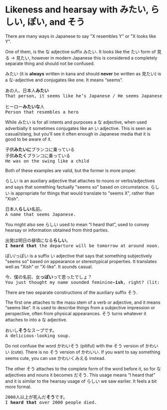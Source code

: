 # Likeness and hearsay with みたい, らしい, ぽい, and そう

There are many ways in Japanese to say "X resembles Y" or "X looks like Y".

One of them, is the な adjective suffix みたい. It looks like the たい form of 見る \-\> 見たい, however in modern Japanese this is considered a completely separate thing and should not be confused.

みたい (it is **always** written in kana and should **never** be written as 見たい) is a な-adjective and conjugates like one. It means “seems”. 

<pre>
あの人、日本人<b>みたい</b>
That person, it seems like he’s Japanese / He seems Japanese

ヒーロー<b>みたいな</b>人
Person that resembles a hero
</pre>

While みたい is for all intents and purposes a な adjective, when used adverbially it sometimes conjugates like an い adjective. This is seen as casual/slang, but you’ll see it often enough in Japanese media that it is good to be aware of it.

<pre>
子供<b>みたいに</b>ブランコに乗っている
子供<b>みたく</b>ブランコに乗っている
He was on the swing like a child
</pre>

Both of these examples are valid, but the former is more proper.

らしい is an auxiliary adjective that attaches to nouns or verbs/adjectives and says that something factually "seems so" based on circumstance. らしい is appropriate for things that would translate to "seems X", rather than "Xish".

<pre>
日本人<b>らしい</b>名前。
A name that seems Japanese.
</pre>

You might also see らしい used to mean “I heard that”, used to convey hearsay or information obtained from third parties.

<pre>
出発は明日の昼頃になる<b>らしい</b>。
<b>I heard that</b> the departure will be tomorrow at around noon.
</pre>

ぽい/っぽい is a suffix い adjective that says that something subjectively "seems so" based on appearance or stereotypical properties. It translates well as "Xish" or "X-like". It sounds casual.

<pre>
今、僕の名前、女<b>っぽい</b>って思ったでしょ？
You just thought my name sounded feminine<b>-ish</b>, right? (lit: “female-ish” or “woman-ish”)
</pre>

There are two separate constructions of the auxiliary suffix そう.

The first one attaches to the masu stem of a verb or adjective, and it means “seems like”. It is used to describe things from a subjective impression or perspective, often from physical appearances. そう turns whatever it attaches to into a な adjective.

<pre>
おいし<b>そう</b>なスープです。
A delicious-looking soup.
</pre>

<div class="warning">
Do not confuse the word かわいそう (pitiful) with the そう version of かわいい (cute). There is no そう version of かわいい. If you want to say something seems cute, you can use かわいくみえる instead.
</div>

The other そう attaches to the complete form of the word before it, so for な adjectives and nouns it becomes だそう. This usage means “I heard that” and it is similar to the hearsay usage of らしい we saw earlier. It feels a bit more formal.

<pre>
2000人以上が死んだ<b>そう</b>です。
I <b>heard that</b> over 2000 people died.
</pre>
